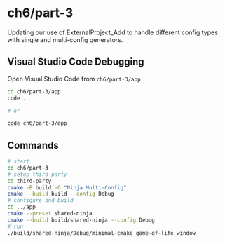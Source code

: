 # ch6/part-3

Updating our use of ExternalProject_Add to handle different config types with single and multi-config generators.

## Visual Studio Code Debugging

Open Visual Studio Code from `ch6/part-3/app`

```bash
cd ch6/part-3/app
code .

# or

code ch6/part-3/app
```

## Commands

```bash
# start
cd ch6/part-3
# setup third-party
cd third-party
cmake -B build -G "Ninja Multi-Config"
cmake --build build --config Debug
# configure and build
cd ../app
cmake --preset shared-ninja
cmake --build build/shared-ninja --config Debug
# run
./build/shared-ninja/Debug/minimal-cmake_game-of-life_window
```
